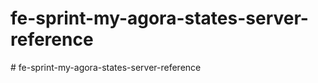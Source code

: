 # fe-sprint-my-agora-states-server-reference
#   f e - s p r i n t - m y - a g o r a - s t a t e s - s e r v e r - r e f e r e n c e  
 